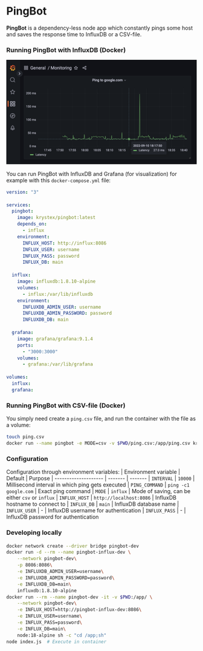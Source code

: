 # PingBot

**PingBot** is a dependency-less node app which constantly pings some host and saves the response time to InfluxDB or a CSV-file.

### Running PingBot with InfluxDB (Docker)
<p align="center">
  <img src=".images/grafana-screenshot.png" width="600px" />
</p>

You can run PingBot with InfluxDB and Grafana (for visualization) for example with this `docker-compose.yml` file:
```yml
version: "3"

services:
  pingbot:
    image: krystex/pingbot:latest
    depends_on:
      - influx
    environment:
      INFLUX_HOST: http://influx:8086
      INFLUX_USER: username
      INFLUX_PASS: password
      INFLUX_DB: main

  influx:
    image: influxdb:1.8.10-alpine
    volumes:
      - influx:/var/lib/influxdb
    environment:
      INFLUXDB_ADMIN_USER: username
      INFLUXDB_ADMIN_PASSWORD: password
      INFLUXDB_DB: main

  grafana:
    image: grafana/grafana:9.1.4
    ports:
      - "3000:3000"
    volumes:
      - grafana:/var/lib/grafana

volumes:
  influx:
  grafana:
```

### Running PingBot with CSV-file (Docker)
You simply need create a `ping.csv` file, and run the container with the file as a volume:
```bash
touch ping.csv
docker run --name pingbot -e MODE=csv -v $PWD/ping.csv:/app/ping.csv krystex/pingbot:latest
```


### Configuration
Configuration through environment variables:
| Environment variable | Default | Purpose
| -------------------- | ------- | -------
| `INTERVAL` | `10000` | Millisecond interval in which ping gets executed
| `PING_COMMAND` | `ping -c1 google.com` | Exact ping command
| `MODE` | `influx` | Mode of saving, can be either `csv` or `influx`
| `INFLUX_HOST` | `http://localhost:8086` | InfluxDB hostname to connect to
| `INFLUX_DB` | `main` | InfluxDB database name
| `INFLUX_USER` | - | InfluxDB username for authentication
| `INFLUX_PASS` | - | InfluxDB password for authentication


### Developing locally
```bash
docker network create --driver bridge pingbot-dev
docker run -d --rm --name pingbot-influx-dev \
    --network pingbot-dev\
    -p 8086:8086\
    -e INFLUXDB_ADMIN_USER=username\
    -e INFLUXDB_ADMIN_PASSWORD=password\
    -e INFLUXDB_DB=main\
    influxdb:1.8.10-alpine
docker run --rm --name pingbot-dev -it -v $PWD:/app/ \
    --network pingbot-dev\
    -e INFLUX_HOST=http://pingbot-influx-dev:8086\
    -e INFLUX_USER=username\
    -e INFLUX_PASS=password\
    -e INFLUX_DB=main\
    node:18-alpine sh -c "cd /app;sh"
node index.js  # Execute in container
```
